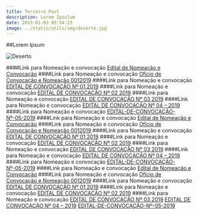 ```yaml
---
title: Terceiro Post
description: Lorem Ipsulum
date: 2015-01-03 05:54:23
image: ../static/utils/img/deserto.jpg
---
```


##Lorem Ipsum

![Deserto](/utils/img/deserto.jpg)

####Link para Nomeação e convocação
[Edital de Nomeação e Convocação](/utils/pdf/pdf-pref.pdf)
####Link para Nomeação e convocação
[Ofício de Convocação e Nomeação 0012019](/utils/pdf/pdf-pref.pdf)
####Link para Nomeação e convocação
[EDITAL DE CONVOCAÇÃO Nº 01 2019](/utils/pdf/pdf-pref.pdf)
####Link para Nomeação e convocação
[EDITAL DE CONVOCAÇÃO Nº 02 2019](/utils/pdf/pdf-pref.pdf)
####Link para Nomeação e convocação
[EDITAL DE CONVOCAÇÃO Nº 03 2019](/utils/pdf/pdf-pref.pdf)
####Link para Nomeação e convocação
[EDITAL DE CONVOCAÇÃO Nº 04 – 2019](/utils/pdf/pdf-pref.pdf)
####Link para Nomeação e convocação
[EDITAL-DE-CONVOCAÇÃO-Nº-05-2019](/utils/pdf/pdf-pref.pdf)
####Link para Nomeação e convocação
[Edital de Nomeação e Convocação](/utils/pdf/pdf-pref.pdf)
####Link para Nomeação e convocação
[Ofício de Convocação e Nomeação 0012019](/utils/pdf/pdf-pref.pdf)
####Link para Nomeação e convocação
[EDITAL DE CONVOCAÇÃO Nº 01 2019](/utils/pdf/pdf-pref.pdf)
####Link para Nomeação e convocação
[EDITAL DE CONVOCAÇÃO Nº 02 2019](/utils/pdf/pdf-pref.pdf)
####Link para Nomeação e convocação
[EDITAL DE CONVOCAÇÃO Nº 03 2019](/utils/pdf/pdf-pref.pdf)
####Link para Nomeação e convocação
[EDITAL DE CONVOCAÇÃO Nº 04 – 2019](/utils/pdf/pdf-pref.pdf)
####Link para Nomeação e convocação
[EDITAL-DE-CONVOCAÇÃO-Nº-05-2019](/utils/pdf/pdf-pref.pdf)
####Link para Nomeação e convocação
[Edital de Nomeação e Convocação](/utils/pdf/pdf-pref.pdf)
####Link para Nomeação e convocação
[Ofício de Convocação e Nomeação 0012019](/utils/pdf/pdf-pref.pdf)
####Link para Nomeação e convocação
[EDITAL DE CONVOCAÇÃO Nº 01 2019](/utils/pdf/pdf-pref.pdf)
####Link para Nomeação e convocação
[EDITAL DE CONVOCAÇÃO Nº 02 2019](/utils/pdf/pdf-pref.pdf)
####Link para Nomeação e convocação
[EDITAL DE CONVOCAÇÃO Nº 03 2019](/utils/pdf/pdf-pref.pdf)
[EDITAL DE CONVOCAÇÃO Nº 04 – 2019](/utils/pdf/pdf-pref.pdf)
[EDITAL-DE-CONVOCAÇÃO-Nº-05-2019](/utils/pdf/pdf-pref.pdf)